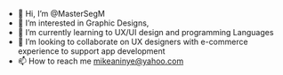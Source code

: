 - 👋 Hi, I’m @MasterSegM
- 👀 I’m interested in Graphic Designs, 
- 🌱 I’m currently learning to UX/UI design and programming Languages
- 💞️ I’m looking to collaborate on UX designers with e-commerce experience to support app development
- 📫 How to reach me mikeaninye@yahoo.com

<!---
MasterSegM/MasterSegM is a ✨ special ✨ repository because its `README.md` (this file) appears on your GitHub profile.
You can click the Preview link to take a look at your changes.
--->

